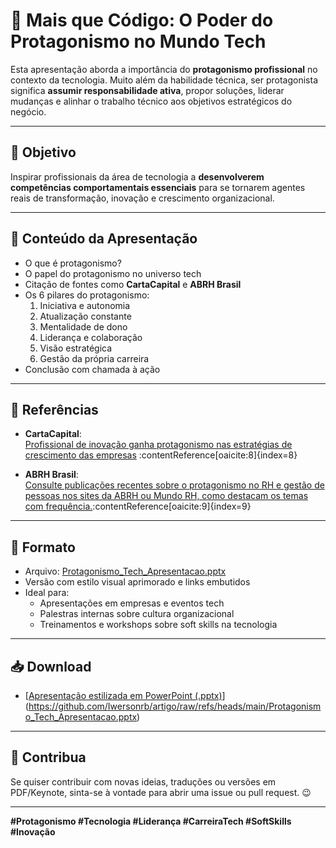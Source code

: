 # 🧠 Mais que Código: O Poder do Protagonismo no Mundo Tech

Esta apresentação aborda a importância do **protagonismo profissional** no contexto da tecnologia. Muito além da habilidade técnica, ser protagonista significa **assumir responsabilidade ativa**, propor soluções, liderar mudanças e alinhar o trabalho técnico aos objetivos estratégicos do negócio.

---

## 🎯 Objetivo

Inspirar profissionais da área de tecnologia a **desenvolverem competências comportamentais essenciais** para se tornarem agentes reais de transformação, inovação e crescimento organizacional.

---

## 📑 Conteúdo da Apresentação

- O que é protagonismo?
- O papel do protagonismo no universo tech
- Citação de fontes como **CartaCapital** e **ABRH Brasil**
- Os 6 pilares do protagonismo:
  1. Iniciativa e autonomia  
  2. Atualização constante  
  3. Mentalidade de dono  
  4. Liderança e colaboração  
  5. Visão estratégica  
  6. Gestão da própria carreira
- Conclusão com chamada à ação

---

## 🔗 Referências

- **CartaCapital**:  
  [Profissional de inovação ganha protagonismo nas estratégias de crescimento das empresas](https://www.cartacapital.com.br/do-micro-ao-macro/profissional-de-inovacao-ganha-protagonismo-nas-estrategias-de-crescimento-das-empresas/) :contentReference[oaicite:8]{index=8}

- **ABRH Brasil**:  
  [Consulte publicações recentes sobre o protagonismo no RH e gestão de pessoas nos sites da ABRH ou Mundo RH, como destacam os temas com frequência.](https://pt.linkedin.com/posts/abrhbrasil_abrh-gest%C3%A3odepessoas-rh-activity-7349830837820911616-9wuV?utm_source=chatgpt.com):contentReference[oaicite:9]{index=9}


---

## 🧩 Formato

- Arquivo: [Protagonismo_Tech_Apresentacao.pptx](https://github.com/Iwersonrb/artigo/blob/main/Protagonismo_Tech_Apresentacao.pptx)
- Versão com estilo visual aprimorado e links embutidos
- Ideal para:
  - Apresentações em empresas e eventos tech
  - Palestras internas sobre cultura organizacional
  - Treinamentos e workshops sobre soft skills na tecnologia

---

## 📥 Download

- [[Apresentação estilizada em PowerPoint (.pptx)](./Apresentacao_Protagonismo_Tech_Visual.pptx)](https://github.com/Iwersonrb/artigo/raw/refs/heads/main/Protagonismo_Tech_Apresentacao.pptx)

---

## 📢 Contribua

Se quiser contribuir com novas ideias, traduções ou versões em PDF/Keynote, sinta-se à vontade para abrir uma issue ou pull request. 😉

---

**#Protagonismo #Tecnologia #Liderança #CarreiraTech #SoftSkills #Inovação**

